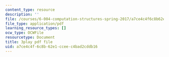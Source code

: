 ```yaml
---
content_type: resource
description: ''
file: /courses/6-004-computation-structures-spring-2017/a7ce4c4f6c8b62e1cceec4bad2cddb16_LiO-HMhxAtY.pdf
file_type: application/pdf
learning_resource_types: []
ocw_type: OCWFile
resourcetype: Document
title: 3play pdf file
uid: a7ce4c4f-6c8b-62e1-ccee-c4bad2cddb16
---
```


